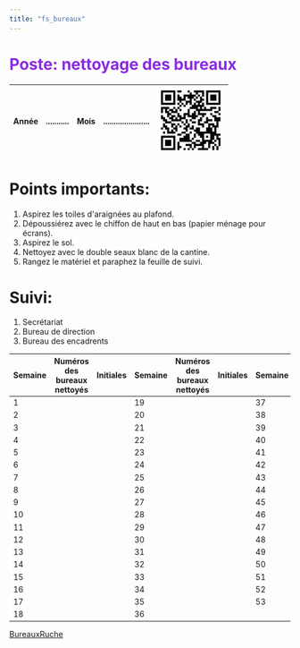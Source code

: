 ```yaml
---
title: "fs_bureaux"
---
```



<span style="color:BlueViolet">

# Poste: nettoyage des bureaux

</span>

<div align="right">

| Année |...........|Mois|......................|![Qr_Bienvenue](notes/images/i_codeBarres/i_codeQR/Qr_Bienvenue.jpg)|
|---|---|---|---|---|

</div>

# Points importants:
1. Aspirez les toiles d'araignées au plafond. 
2. Dépoussiérez avec le chiffon de haut en bas (papier ménage pour écrans).
3. Aspirez le sol.
4. Nettoyez avec le double seaux blanc de la cantine.
5. Rangez le matériel et paraphez la feuille de suivi.

# Suivi:

1. Secrétariat
2. Bureau de direction
3. Bureau des encadrents

<div align="center">

|Semaine|Numéros des bureaux nettoyés|Initiales|Semaine|Numéros des bureaux nettoyés|Initiales|Semaine|Numéros véhicules|Initiales|
|---|---|---|---|---|---|---|---|---|
|1|||19|||37|||
|2|||20|||38|||
|3|||21|||39|||
|4|||22|||40|||
|5|||23|||41|||
|6|||24|||42|||
|7|||25|||43|||
|8|||26|||44|||
|9|||27|||45|||
|10|||28|||46|||
|11|||29|||47|||
|12|||30|||48|||
|13|||31|||49|||
|14|||32|||50|||
|15|||33|||51|||
|16|||34|||52|||
|17|||35|||53|||
|18|||36||||||

</div>

[BureauxRuche](notes/zones/BureauxRuche.md)
